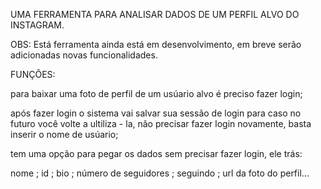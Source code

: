 UMA FERRAMENTA PARA ANALISAR DADOS DE UM PERFIL ALVO DO INSTAGRAM.

OBS: Está ferramenta ainda está em desenvolvimento, em breve serão adicionadas novas funcionalidades.

FUNÇÕES:

para baixar uma foto de perfil de um usúario alvo é preciso fazer login;

após fazer login o sistema vai salvar sua sessão de login para caso no futuro você volte a ultiliza - la, não precisar fazer login novamente, basta inserir o nome de usúario;

tem uma opção para pegar os dados sem precisar fazer login, ele trás:

nome ; id ; bio ; número de seguidores ; seguindo ; url da foto do perfil...
